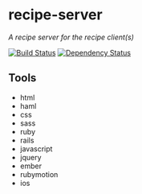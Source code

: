 # recipe-server

*A recipe server for the recipe client(s)*

[![Build Status](https://travis-ci.org/wrburgess/recipe-server.png)](https://travis-ci.org/wrburgess/recipe-server)
[![Dependency Status](https://gemnasium.com/wrburgess/recipe-server.png)](https://gemnasium.com/wrburgess/recipe-server)

## Tools

* html
* haml
* css
* sass
* ruby
* rails
* javascript
* jquery
* ember
* rubymotion
* ios
